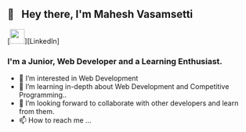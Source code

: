 ## 👋  &nbsp; Hey there, I'm Mahesh Vasamsetti
[<img height="30" src="https://img.shields.io/badge/linkedin-blue.svg?&style=for-the-badge&logo=linkedin&logoColor=white" />][LinkedIn]
### I'm a Junior, Web Developer and a Learning Enthusiast.


- 👀 I’m interested in Web Development
- 🌱 I’m learning in-depth about Web Development and Competitive Programming..
- 💞️ I’m looking forward to collaborate with other developers and learn from them.
- 📫 How to reach me ...

<!---
mahesh006/mahesh006 is a ✨ special ✨ repository because its `README.md` (this file) appears on your GitHub profile.
You can click the Preview link to take a look at your changes.
--->
